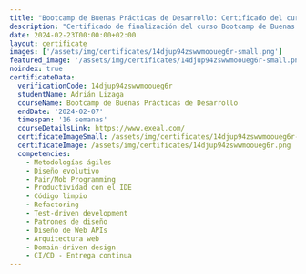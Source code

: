 ```yaml
---
title: "Bootcamp de Buenas Prácticas de Desarrollo: Certificado del curso"
description: "Certificado de finalización del curso Bootcamp de Buenas Prácticas de Desarrollo para Adrián Lizaga."
date: 2024-02-23T00:00:00+02:00
layout: certificate
images: ['/assets/img/certificates/14djup94zswwmooueg6r-small.png']
featured_image: '/assets/img/certificates/14djup94zswwmooueg6r-small.png'
noindex: true
certificateData:
  verificationCode: 14djup94zswwmooueg6r 
  studentName: Adrián Lizaga
  courseName: Bootcamp de Buenas Prácticas de Desarrollo
  endDate: '2024-02-07'
  timespan: '16 semanas'
  courseDetailsLink: https://www.exeal.com/
  certificateImageSmall: /assets/img/certificates/14djup94zswwmooueg6r-small.png
  certificateImage: /assets/img/certificates/14djup94zswwmooueg6r.png
  competencies:
    - Metodologías ágiles
    - Diseño evolutivo
    - Pair/Mob Programming
    - Productividad con el IDE
    - Código limpio
    - Refactoring
    - Test-driven development
    - Patrones de diseño
    - Diseño de Web APIs
    - Arquitectura web
    - Domain-driven design
    - CI/CD - Entrega continua
---
```

